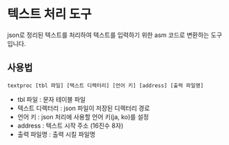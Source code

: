 # 텍스트 처리 도구

json로 정리된 텍스트를 처리하여 텍스트를 입력하기 위한 asm 코드로 변환하는 도구입니다.

## 사용법

```text
textproc [tbl 파일] [텍스트 디렉터리] [언어 키] [address] [출력 파일명]
```

- tbl 파일 : 문자 테이블 파일
- 텍스트 디렉터리 : json 파일이 저장된 디렉터리 경로
- 언어 키 : json 처리에 사용할 언어 키(ja, ko)를 설정
- address : 텍스트 시작 주소 (16진수 8자)
- 출력 파일명 : 출력 시킬 파일명
